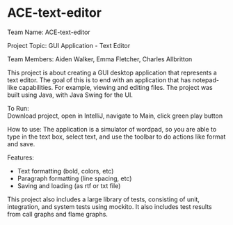# ACE-text-editor

Team Name: ACE-text-editor

Project Topic: GUI Application - Text Editor

Team Members: Aiden Walker, Emma Fletcher, Charles Allbritton

This project is about creating a GUI desktop application that represents a text editor. The goal of this is to end with an application that has notepad-like capabilities. For example, viewing and editing files.
The project was built using Java, with Java Swing for the UI.

To Run:
<br>Download project, open in IntelliJ, navigate to Main, click green play button

How to use:
The application is a simulator of wordpad, so you are able to type in the text box, select text, and use the toolbar to do actions like format and save.

Features:
- Text formatting (bold, colors, etc)
- Paragraph formatting (line spacing, etc)
- Saving and loading (as rtf or txt file)

This project also includes a large library of tests, consisting of unit, integration, and system tests using mockito. It also includes test results from call graphs and flame graphs.
